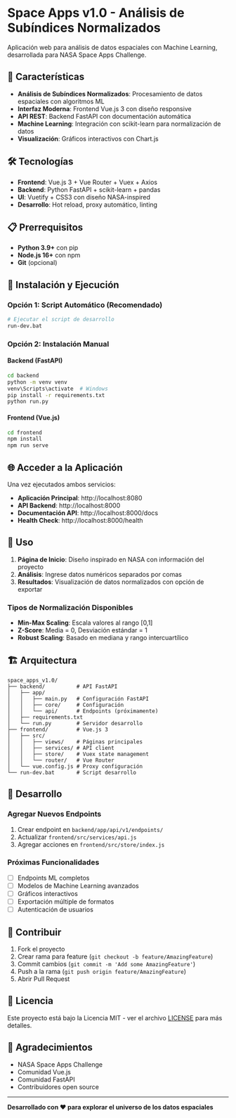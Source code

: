 
# Space Apps v1.0 - Análisis de Subíndices Normalizados

Aplicación web para análisis de datos espaciales con Machine Learning, desarrollada para NASA Space Apps Challenge.

## 🚀 Características

- **Análisis de Subíndices Normalizados**: Procesamiento de datos espaciales con algoritmos ML
- **Interfaz Moderna**: Frontend Vue.js 3 con diseño responsive
- **API REST**: Backend FastAPI con documentación automática
- **Machine Learning**: Integración con scikit-learn para normalización de datos
- **Visualización**: Gráficos interactivos con Chart.js

## 🛠️ Tecnologías

- **Frontend**: Vue.js 3 + Vue Router + Vuex + Axios
- **Backend**: Python FastAPI + scikit-learn + pandas
- **UI**: Vuetify + CSS3 con diseño NASA-inspired
- **Desarrollo**: Hot reload, proxy automático, linting

## 📋 Prerrequisitos

- **Python 3.9+** con pip
- **Node.js 16+** con npm
- **Git** (opcional)

## 🚀 Instalación y Ejecución

### Opción 1: Script Automático (Recomendado)

```bash
# Ejecutar el script de desarrollo
run-dev.bat
```

### Opción 2: Instalación Manual

#### Backend (FastAPI)
```bash
cd backend
python -m venv venv
venv\Scripts\activate  # Windows
pip install -r requirements.txt
python run.py
```

#### Frontend (Vue.js)
```bash
cd frontend
npm install
npm run serve
```

## 🌐 Acceder a la Aplicación

Una vez ejecutados ambos servicios:

- **Aplicación Principal**: http://localhost:8080
- **API Backend**: http://localhost:8000
- **Documentación API**: http://localhost:8000/docs
- **Health Check**: http://localhost:8000/health

## 📖 Uso

1. **Página de Inicio**: Diseño inspirado en NASA con información del proyecto
2. **Análisis**: Ingrese datos numéricos separados por comas
3. **Resultados**: Visualización de datos normalizados con opción de exportar

### Tipos de Normalización Disponibles

- **Min-Max Scaling**: Escala valores al rango [0,1]
- **Z-Score**: Media = 0, Desviación estándar = 1
- **Robust Scaling**: Basado en mediana y rango intercuartílico

## 🏗️ Arquitectura

```
space_apps_v1.0/
├── backend/          # API FastAPI
│   ├── app/
│   │   ├── main.py   # Configuración FastAPI
│   │   ├── core/     # Configuración
│   │   └── api/      # Endpoints (próximamente)
│   ├── requirements.txt
│   └── run.py        # Servidor desarrollo
├── frontend/         # Vue.js 3
│   ├── src/
│   │   ├── views/    # Páginas principales
│   │   ├── services/ # API client
│   │   ├── store/    # Vuex state management
│   │   └── router/   # Vue Router
│   └── vue.config.js # Proxy configuración
└── run-dev.bat       # Script desarrollo
```

## 🔧 Desarrollo

### Agregar Nuevos Endpoints

1. Crear endpoint en `backend/app/api/v1/endpoints/`
2. Actualizar `frontend/src/services/api.js`
3. Agregar acciones en `frontend/src/store/index.js`

### Próximas Funcionalidades

- [ ] Endpoints ML completos
- [ ] Modelos de Machine Learning avanzados
- [ ] Gráficos interactivos
- [ ] Exportación múltiple de formatos
- [ ] Autenticación de usuarios

## 🤝 Contribuir

1. Fork el proyecto
2. Crear rama para feature (`git checkout -b feature/AmazingFeature`)
3. Commit cambios (`git commit -m 'Add some AmazingFeature'`)
4. Push a la rama (`git push origin feature/AmazingFeature`)
5. Abrir Pull Request

## 📄 Licencia

Este proyecto está bajo la Licencia MIT - ver el archivo [LICENSE](LICENSE) para más detalles.

## 🙏 Agradecimientos

- NASA Space Apps Challenge
- Comunidad Vue.js
- Comunidad FastAPI
- Contribuidores open source

---

**Desarrollado con ❤️ para explorar el universo de los datos espaciales**